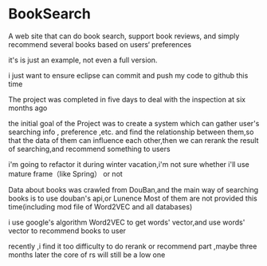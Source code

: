 # BookSearch
A web site that can do book search, support book reviews, and simply recommend several books based on users‘ preferences

it's is just an example, not even a full version.

i just want to ensure eclipse can commit and push my code to github this time

The project was completed in five days to deal with the inspection at six months ago

the initial goal of the Project was to create a system which can gather user's searching info , preference ,etc.
and find the relationship between them,so that the data of them can influence each other,then we can rerank 
the result of searching,and recommend something to users

i'm going to refactor it during winter vacation,i'm not sure whether i'll use mature frame（like Spring） or not

Data about books was crawled from DouBan,and the main way of searching books is to use douban's api,or Lunence
Most of them are not provided this time(including mod file of Word2VEC and all databases)

i use google's algorithm Word2VEC to get words' vector,and use words' vector to recommend books to user

recently ,i find it too difficulty to do rerank or recommend part ,maybe three months later the core of rs will still be a low one




